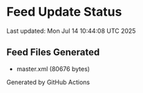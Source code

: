 # Feed Update Status
Last updated: Mon Jul 14 10:44:08 UTC 2025

## Feed Files Generated
- master.xml (80676 bytes)

Generated by GitHub Actions
